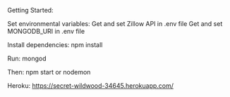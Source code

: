 Getting Started:

Set environmental variables:
Get and set Zillow API in .env file
Get and set MONGODB_URI in .env file

Install dependencies:
npm install

Run:
mongod

Then:
npm start
or
nodemon


Heroku:
https://secret-wildwood-34645.herokuapp.com/
